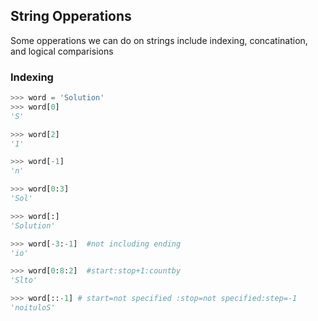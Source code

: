 
## String Opperations
Some opperations we can do on strings include indexing, concatination, and logical comparisions
### Indexing
```python
>>> word = 'Solution'
>>> word[0]
'S'
```
```python
>>> word[2]
'1'
```
```python
>>> word[-1]
'n'
```
```python
>>> word[0:3]
'Sol'
```
```python
>>> word[:]
'Solution'
```
```python
>>> word[-3:-1]  #not including ending
'io'
```
```python
>>> word[0:8:2]  #start:stop+1:countby
'Slto'
```
```python
>>> word[::-1] # start=not specified :stop=not specified:step=-1
'noituloS'
```
 

